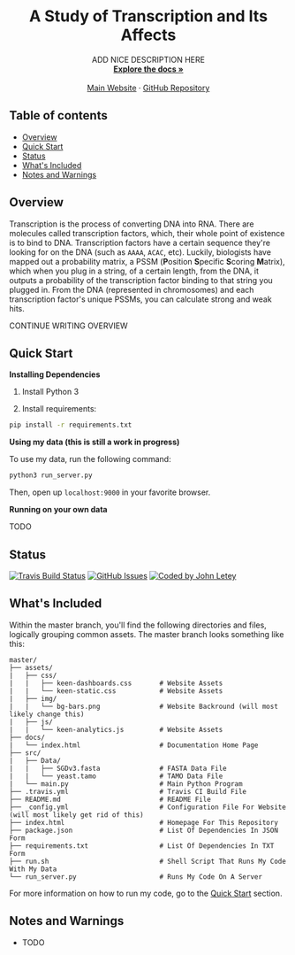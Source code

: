 <p align="center">
<!--   <a href="">
    <img src="research_project_logo.svg" alt="" width=72 height=72>
  </a> -->

  <h1 align="center">A Study of Transcription and Its Affects</h1>

  <p align="center">
    ADD NICE DESCRIPTION HERE
    <br>
    <a href="https://johnletey.github.io/A-Study-of-Transcription-and-Its-Affects/docs/docs_home.html"><strong>Explore the docs »</strong></a>
    <br>
    <br>
    <a href="https://johnletey.github.io/A-Study-of-Transcription-and-Its-Affects">Main Website</a>
    ·
    <a href="https://github.com/JohnLetey/A-Study-of-Transcription-and-Its-Affects">GitHub Repository</a>
  </p>
</p>

## Table of contents

- [Overview](#overview)
- [Quick Start](#quick-start)
- [Status](#status)
- [What's Included](#whats-included)
- [Notes and Warnings](#notes-and-warnings)

## Overview

Transcription is the process of converting DNA into RNA. There are molecules called transcription factors, which, their whole point of existence is to bind to DNA. Transcription factors have a certain sequence they're looking for on the DNA (such as `AAAA`, `ACAC`, etc). Luckily, biologists have mapped out a probability matrix, a PSSM (**P**osition **S**pecific **S**coring **M**atrix), which when you plug in a string, of a certain length, from the DNA, it outputs a probability of the transcription factor binding to that string you plugged in. From the DNA (represented in chromosomes) and each transcription factor's unique PSSMs, you can calculate strong and weak hits. 

CONTINUE WRITING OVERVIEW

## Quick Start

**Installing Dependencies**

1. Install Python 3

2. Install requirements:

```sh
pip install -r requirements.txt
```
   
**Using my data (this is still a work in progress)**

To use my data, run the following command:
    
```sh
python3 run_server.py
```
    
Then, open up `localhost:9000` in your favorite browser.

**Running on your own data**

TODO

## Status

[![Travis Build Status][travis-image]][travis-url]
[![GitHub Issues][issues-image]][issues-url]
[![Coded by John Letey][coded-by-image]][coded-by-url]

## What's Included

Within the master branch, you'll find the following directories and files, logically grouping common assets. The master branch looks something like this:

```
master/
├── assets/
|   ├── css/
|   |   ├── keen-dashboards.css       # Website Assets
|   |   └── keen-static.css           # Website Assets
|   ├── img/ 
|   |   └── bg-bars.png               # Website Backround (will most likely change this)
|   ├── js/
|   |   └── keen-analytics.js         # Website Assets
├── docs/
|   └── index.html                    # Documentation Home Page
├── src/
|   ├── Data/
|   |   ├── SGDv3.fasta               # FASTA Data File
|   |   └── yeast.tamo                # TAMO Data File
|   └── main.py                       # Main Python Program
├── .travis.yml                       # Travis CI Build File
├── README.md                         # README File
├── _config.yml                       # Configuration File For Website (will most likely get rid of this)
├── index.html                        # Homepage For This Repository
├── package.json                      # List Of Dependencies In JSON Form
├── requirements.txt                  # List Of Dependencies In TXT Form
├── run.sh                            # Shell Script That Runs My Code With My Data
└── run_server.py                     # Runs My Code On A Server
```

For more information on how to run my code, go to the [Quick Start](#quick-start) section.

## Notes and Warnings

* TODO

<!-- Badges -->

[travis-url]: https://travis-ci.org/JohnLetey/A-Study-of-Transcription-and-Its-Affects
[travis-image]: https://img.shields.io/travis/JohnLetey/A-Study-of-Transcription-and-Its-Affects/master.svg?style=flat-square

[issues-url]: https://github.com/JohnLetey/A-Study-of-Transcription-and-Its-Affects/issues
[issues-image]: https://img.shields.io/github/issues/JohnLetey/A-Study-of-Transcription-and-Its-Affects.svg?style=flat-square

[coded-by-url]: https://github.com/JohnLetey
[coded-by-image]: https://img.shields.io/badge/%3C%2F%3E%20by-John%20Letey-3085d6.svg?style=flat-square
